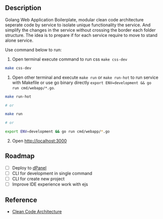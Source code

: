 ## Description

Golang Web Application Boilerplate, modular clean code architecture seperate code by service to isolate unique functionality the service. And simplify the changes in the service without crossing the border each folder structure. The idea is to prepare if for each service require to move to stand alone service.

Use command below to run:

1. Open terminal execute command to run css `make css-dev`

```sh
make css-dev
```

1. Open other terminal and execute `make run` or `make run-hot` to run service with Makefile or use go binary directly `export ENV=development && go run cmd/webapp/*.go`.

```sh
make run-hot

# or

make run

# or

export ENV=development && go run cmd/webapp/*.go
```

2. Open [http://localhost:3000](http://localhost:3000/)

## Roadmap

- [ ] Deploy to [dPanel](https://cloud.terpusat.com/)
- [ ] CLI for development in single command
- [ ] CLI for create new project
- [ ] Improve IDE experience work with ejs

## Reference

- [Clean Code Architecture](https://blog.cleancoder.com/uncle-bob/2012/08/13/the-clean-architecture.html)
